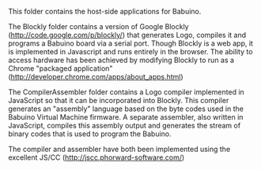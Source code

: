 This folder contains the host-side applications for Babuino.

The Blockly folder contains a version of Google Blockly (http://code.google.com/p/blockly/) that generates Logo, compiles it and programs a Babuino board via a serial port. Though Blockly is a web app, it is implemented in Javascript and runs entirely in the browser.  The ability to access hardware has been achieved by modifying Blockly to run as a Chrome "packaged application" (http://developer.chrome.com/apps/about_apps.html)

The CompilerAssembler folder contains a Logo compiler implemented in JavaScript so that it can be incorporated into Blockly. This compiler generates an "assembly" language based on the byte codes used in the Babuino Virtual Machine firmware. A separate assembler, also written in JavaScript, compiles this assembly output and generates the stream of binary codes that is used to program the Babuino.

The compiler and assembler have both been implemented using the excellent JS/CC (http://jscc.phorward-software.com/)


